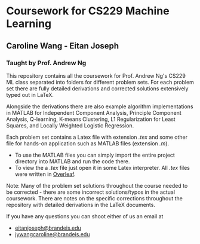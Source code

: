 # Coursework for CS229 Machine Learning
## Caroline Wang - Eitan Joseph
### Taught by Prof. Andrew Ng

This repository contains all the coursework for Prof. Andrew Ng's CS229 ML class separated into folders for different problem sets. For each problem set there are fully detailed derivations and corrected solutions extensively typed out in LaTeX. 

Alongside the derivations there are also example algorithm implementations in MATLAB for Independent Component Analysis, Principle Component Analysis, Q-learning, K-means Clustering, L1 Regularization for Least Squares, and Locally Weighted Logistic Regression.


Each problem set contains a Latex file with extension _.tex_ and some other file for hands-on application such as MATLAB files (extension _.m_).
- To use the MATLAB files you can simply import the entire project directory into MATLAB and run the code there.
- To view the a _.tex_ file just open it in some Latex interpreter. All _.tex_ files were written in [Overleaf](https://www.overleaf.com/).

Note: Many of the problem set solutions throughout the course needed to be corrected - there are some incorrect solutions/typos in the actual coursework. There are notes on the specific corrections throughout the repository with detailed derivations in the LaTeX documents.

If you have any questions you can shoot either of us an email at

- eitanjoseph@brandeis.edu
- jywangcaroline@brandeis.edu

